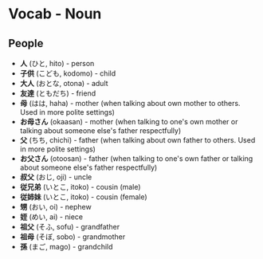 # Vocab - Noun

## People
- **人** (ひと, hito) - person
- **子供** (こども, kodomo) - child
- **大人** (おとな, otona) - adult
- **友達** (ともだち) - friend
- **母** (はは, haha) - mother (when talking about own mother to others. Used in more polite settings)
- **お母さん** (okaasan) - mother (when talking to one's own mother or talking about someone else's father respectfully)
- **父** (ちち, chichi) - father (when talking about own father to others. Used in more polite settings)
- **お父さん** (otoosan) - father (when talking to one's own father or talking about someone else's father respectfully)
- **叔父** (おじ, oji) - uncle
- **従兄弟** (いとこ, itoko) - cousin (male)
- **従姉妹** (いとこ, itoko) - cousin (female)
- **甥** (おい, oi) - nephew
- **姪** (めい, ai) - niece
- **祖父** (そふ, sofu) - grandfather
- **祖母** (そぼ, sobo) - grandmother
- **孫** (まご, mago) - grandchild

